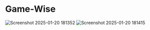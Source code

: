 # Game-Wise

![Screenshot 2025-01-20 181352](https://github.com/user-attachments/assets/c5296ba9-7efe-47b3-bea2-90809865cb9e)
![Screenshot 2025-01-20 181415](https://github.com/user-attachments/assets/8f5e924c-ed33-4bae-8a51-144b86fa0f24)
